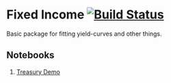# Fixed Income [![Build Status](https://travis-ci.com/daniel-m-campos/fixed-income.svg?branch=develop)](https://travis-ci.com/daniel-m-campos/fixed-income)
Basic package for fitting yield-curves and other things.

## Notebooks
1. [Treasury Demo](https://github.com/daniel-m-campos/fixed-income/blob/develop/src/notebooks/Treasury%20Demo.ipynb)
